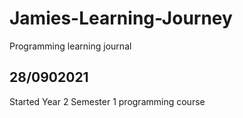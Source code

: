 # Jamies-Learning-Journey
Programming learning journal

## 28/0902021
Started Year 2 Semester 1 programming course

